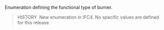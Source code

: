 Enumeration defining the functional type of burner.

> HISTORY&nbsp; New enumeration in IFC4. No specific values are defined for this release.